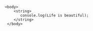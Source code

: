 <!DOCTYPE.html>
     <body>
         <string>
            console.log(Life is beautiful);
         </string>
      </body>

